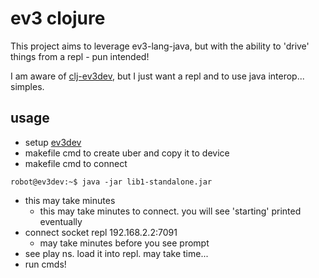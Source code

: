 # ev3 clojure 

This project aims to leverage ev3-lang-java, but with the ability to 'drive' things from a repl - pun intended!

I am aware of [clj-ev3dev](https://github.com/annapawlicka/clj-ev3dev/tree/master), but I just
want a repl and to use java interop... simples.

## usage

* setup [ev3dev](https://www.ev3dev.org/docs/getting-started/)
* makefile cmd to create uber and copy it to device
* makefile cmd to connect

```shell
robot@ev3dev:~$ java -jar lib1-standalone.jar 
```

* this may take minutes
    * this may take minutes to connect. you will see 'starting' printed eventually
* connect socket repl 192.168.2.2:7091
  * may take minutes before you see prompt
* see play ns. load it into repl. may take time...
* run cmds!
 
